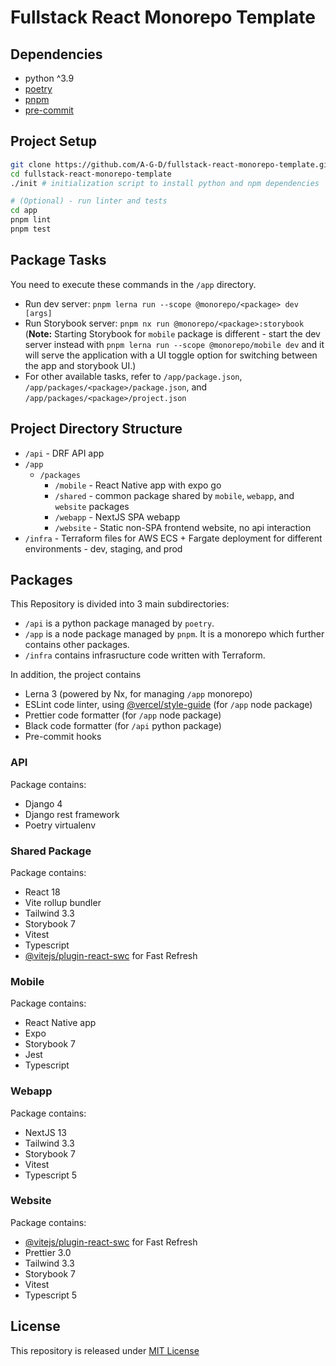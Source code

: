 # Fullstack React Monorepo Template

## Dependencies

- python ^3.9
- [poetry](https://python-poetry.org/docs/#installation)
- [pnpm](https://pnpm.io/installation)
- [pre-commit](https://pre-commit.com/#install)

## Project Setup

```sh
git clone https://github.com/A-G-D/fullstack-react-monorepo-template.git
cd fullstack-react-monorepo-template
./init # initialization script to install python and npm dependencies

# (Optional) - run linter and tests
cd app
pnpm lint
pnpm test
```

## Package Tasks

You need to execute these commands in the `/app` directory.

- Run dev server: `pnpm lerna run --scope @monorepo/<package> dev [args]`
- Run Storybook server: `pnpm nx run @monorepo/<package>:storybook` (**Note:** Starting Storybook for `mobile` package is different - start the dev server instead with `pnpm lerna run --scope @monorepo/mobile dev` and it will serve the application with a UI toggle option for switching between the app and storybook UI.)
- For other available tasks, refer to `/app/package.json`, `/app/packages/<package>/package.json`, and `/app/packages/<package>/project.json`

## Project Directory Structure

- `/api` - DRF API app
- `/app`
  - `/packages`
    - `/mobile` - React Native app with expo go
    - `/shared` - common package shared by `mobile`, `webapp`, and `website` packages
    - `/webapp` - NextJS SPA webapp
    - `/website` - Static non-SPA frontend website, no api interaction
- `/infra` - Terraform files for AWS ECS + Fargate deployment for different environments - dev, staging, and prod

## Packages

This Repository is divided into 3 main subdirectories:

- `/api` is a python package managed by `poetry`.
- `/app` is a node package managed by `pnpm`. It is a monorepo which further contains other packages.
- `/infra` contains infrasructure code written with Terraform.

In addition, the project contains

- Lerna 3 (powered by Nx, for managing `/app` monorepo)
- ESLint code linter, using [@vercel/style-guide](https://github.com/vercel/style-guide) (for `/app` node package)
- Prettier code formatter (for `/app` node package)
- Black code formatter (for `/api` python package)
- Pre-commit hooks

### API

Package contains:

- Django 4
- Django rest framework
- Poetry virtualenv

### Shared Package

Package contains:

- React 18
- Vite rollup bundler
- Tailwind 3.3
- Storybook 7
- Vitest
- Typescript
- [@vitejs/plugin-react-swc](https://github.com/vitejs/vite-plugin-react-swc) for Fast Refresh

### Mobile

Package contains:

- React Native app
- Expo
- Storybook 7
- Jest
- Typescript

### Webapp

Package contains:

- NextJS 13
- Tailwind 3.3
- Storybook 7
- Vitest
- Typescript 5

### Website

Package contains:

- [@vitejs/plugin-react-swc](https://github.com/vitejs/vite-plugin-react-swc) for Fast Refresh
- Prettier 3.0
- Tailwind 3.3
- Storybook 7
- Vitest
- Typescript 5

## License

This repository is released under [MIT License](./LICENSE)
